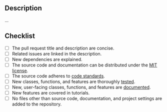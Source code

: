 ## Description

...

## Checklist

- [ ] The pull request title and description are concise.
- [ ] Related issues are linked in the description.
- [ ] New dependencies are explained.
- [ ] The source code and documentation can be distributed under the [MIT license](https://www.phasorpy.org/docs/stable/license/).
- [ ] The source code adheres to [code standards](https://www.phasorpy.org/docs/stable/contributing/#code-standards).
- [ ] New classes, functions, and features are thoroughly [tested](https://www.phasorpy.org/docs/stable/contributing/#tests).
- [ ] New, user-facing classes, functions, and features are [documented](https://www.phasorpy.org/docs/stable/contributing/#documentation).
- [ ] New features are covered in tutorials.
- [ ] No files other than source code, documentation, and project settings are added to the repository.
